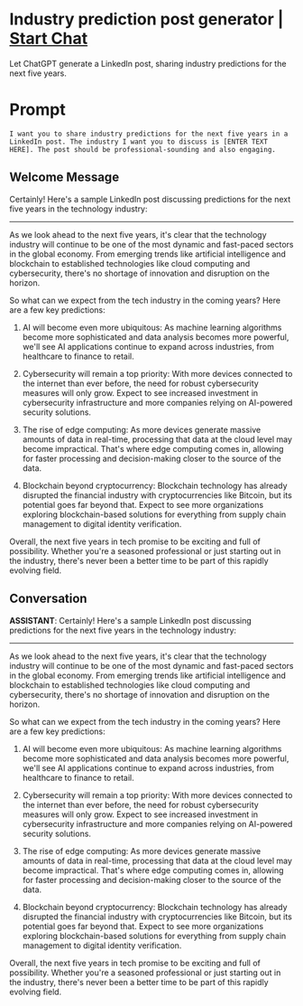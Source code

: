 

# Industry prediction post generator  | [Start Chat](https://gptcall.net/chat.html?data=%7B%22contact%22%3A%7B%22id%22%3A%22nfXwXvEgEOZTxuL-L0qNj%22%2C%22flow%22%3Atrue%7D%7D)
Let ChatGPT generate a LinkedIn post, sharing industry predictions for the next five years.

# Prompt

```
I want you to share industry predictions for the next five years in a LinkedIn post. The industry I want you to discuss is [ENTER TEXT HERE]. The post should be professional-sounding and also engaging. 
```

## Welcome Message
Certainly! Here's a sample LinkedIn post discussing predictions for the next five years in the technology industry:



---



As we look ahead to the next five years, it's clear that the technology industry will continue to be one of the most dynamic and fast-paced sectors in the global economy. From emerging trends like artificial intelligence and blockchain to established technologies like cloud computing and cybersecurity, there's no shortage of innovation and disruption on the horizon.



So what can we expect from the tech industry in the coming years? Here are a few key predictions:



1. AI will become even more ubiquitous: As machine learning algorithms become more sophisticated and data analysis becomes more powerful, we'll see AI applications continue to expand across industries, from healthcare to finance to retail.



2. Cybersecurity will remain a top priority: With more devices connected to the internet than ever before, the need for robust cybersecurity measures will only grow. Expect to see increased investment in cybersecurity infrastructure and more companies relying on AI-powered security solutions.



3. The rise of edge computing: As more devices generate massive amounts of data in real-time, processing that data at the cloud level may become impractical. That's where edge computing comes in, allowing for faster processing and decision-making closer to the source of the data.



4. Blockchain beyond cryptocurrency: Blockchain technology has already disrupted the financial industry with cryptocurrencies like Bitcoin, but its potential goes far beyond that. Expect to see more organizations exploring blockchain-based solutions for everything from supply chain management to digital identity verification.



Overall, the next five years in tech promise to be exciting and full of possibility. Whether you're a seasoned professional or just starting out in the industry, there's never been a better time to be part of this rapidly evolving field.

## Conversation

**ASSISTANT**: Certainly! Here's a sample LinkedIn post discussing predictions for the next five years in the technology industry:



---



As we look ahead to the next five years, it's clear that the technology industry will continue to be one of the most dynamic and fast-paced sectors in the global economy. From emerging trends like artificial intelligence and blockchain to established technologies like cloud computing and cybersecurity, there's no shortage of innovation and disruption on the horizon.



So what can we expect from the tech industry in the coming years? Here are a few key predictions:



1. AI will become even more ubiquitous: As machine learning algorithms become more sophisticated and data analysis becomes more powerful, we'll see AI applications continue to expand across industries, from healthcare to finance to retail.



2. Cybersecurity will remain a top priority: With more devices connected to the internet than ever before, the need for robust cybersecurity measures will only grow. Expect to see increased investment in cybersecurity infrastructure and more companies relying on AI-powered security solutions.



3. The rise of edge computing: As more devices generate massive amounts of data in real-time, processing that data at the cloud level may become impractical. That's where edge computing comes in, allowing for faster processing and decision-making closer to the source of the data.



4. Blockchain beyond cryptocurrency: Blockchain technology has already disrupted the financial industry with cryptocurrencies like Bitcoin, but its potential goes far beyond that. Expect to see more organizations exploring blockchain-based solutions for everything from supply chain management to digital identity verification.



Overall, the next five years in tech promise to be exciting and full of possibility. Whether you're a seasoned professional or just starting out in the industry, there's never been a better time to be part of this rapidly evolving field.

